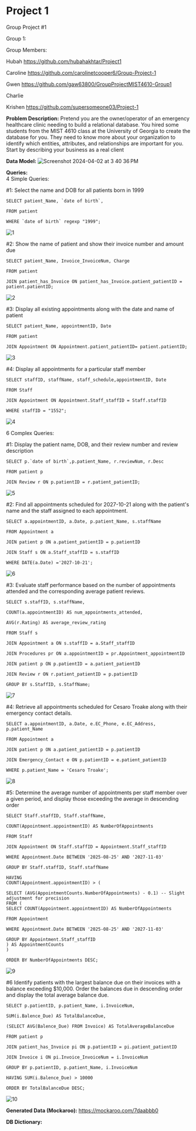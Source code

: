 # Project 1
Group Project #1

Group 1:  

Group Members: 

Hubah https://github.com/hubahakhtar/Project1

Caroline  https://github.com/carolinetcooper6/Group-Project-1

Gwen https://github.com/gaw63800/GroupProjectMIST4610-Group1

Charlie

Krishen https://github.com/supersomeone03/Project-1


**Problem Description:** 
Pretend you are the owner/operator of an emergency healthcare clinic needing to build a relational database. You hired some students from the MIST 4610 class at the University of Georgia to create the database for you. They need to know more about your organization to identify which entities, attributes, and relationships are important for you. Start by describing your business as a real client 

**Data Model:**
![Screenshot 2024-04-02 at 3 40 36 PM](https://github.com/hubahakhtar/Project1/assets/165077668/cca0a26c-7349-4f21-bff1-ab18a6f6f94c)

**Queries:**  
4 Simple Queries: 

#1: Select the name and DOB for all patients born in 1999 

    SELECT patient_Name, `date of birth`,

    FROM patient

    WHERE `date of birth` regexp "1999";

![1](https://github.com/hubahakhtar/Project1/assets/165077668/bb473a78-456e-47cf-ac8d-ed110a5341c4)

#2: Show the name of patient and show their invoice number and amount due

    SELECT patient_Name, Invoice_InvoiceNum, Charge 

    FROM patient 

    JOIN patient_has_Invoice ON patient_has_Invoice.patient_patientID = patient.patientID; 

![2](https://github.com/hubahakhtar/Project1/assets/165077668/2ce5134b-c8f8-481d-8e20-840618bc81cc)

#3: Display all existing appointments along with the date and name of patient 

    SELECT patient_Name, appointmentID, Date 

    FROM patient 

    JOIN Appointment ON Appointment.patient_patientID= patient.patientID; 

![3](https://github.com/hubahakhtar/Project1/assets/165077668/5435a87d-265e-43a0-84f9-0c0f9c549cf0)

#4: Display all appointments for a particular staff member 

    SELECT staffID, staffName, staff_schedule,appointmentID, Date 

    FROM Staff 

    JOIN Appointment ON Appointment.Staff_staffID = Staff.staffID 

    WHERE staffID = "1552"; 

![4](https://github.com/hubahakhtar/Project1/assets/165077668/52d3c67d-29c8-4a90-a7d0-e308e25940e9)

6 Complex Queries:

#1: Display the patient name, DOB, and their review number and review description 

    SELECT p.`date of birth`,p.patient_Name, r.reviewNum, r.Desc 

    FROM patient p 

    JOIN Review r ON p.patientID = r.patient_patientID; 

![5](https://github.com/hubahakhtar/Project1/assets/165077668/e1814a73-9007-4beb-8b34-25014447ca80)

#2: Find all appointments scheduled for 2027-10-21 along with the patient's name and the staff assigned to each appointment. 

    SELECT a.appointmentID, a.Date, p.patient_Name, s.staffName 

    FROM Appointment a 

    JOIN patient p ON a.patient_patientID = p.patientID

    JOIN Staff s ON a.Staff_staffID = s.staffID 

    WHERE DATE(a.Date) ='2027-10-21'; 

![6](https://github.com/hubahakhtar/Project1/assets/165077668/fdc516e6-d26e-4093-9721-e05780ca2306)

#3: Evaluate staff performance based on the number of appointments attended and the corresponding average patient reviews. 

    SELECT s.staffID, s.staffName,   

    COUNT(a.appointmentID) AS num_appointments_attended,  

    AVG(r.Rating) AS average_review_rating 

    FROM Staff s 

    JOIN Appointment a ON s.staffID = a.Staff_staffID 

    JOIN Procedures pr ON a.appointmentID = pr.Appointment_appointmentID 

    JOIN patient p ON p.patientID = a.patient_patientID 

    JOIN Review r ON r.patient_patientID = p.patientID 
  
    GROUP BY s.StaffID, s.StaffName; 

![7](https://github.com/hubahakhtar/Project1/assets/165077668/02ba5172-c277-42b4-9e0c-ccd445956918)

#4: Retrieve all appointments scheduled for Cesaro Troake along with their emergency contact details.  

    SELECT a.appointmentID, a.Date, e.EC_Phone, e.EC_Address, p.patient_Name 

    FROM Appointment a 

    JOIN patient p ON a.patient_patientID = p.patientID 

    JOIN Emergency_Contact e ON p.patientID = e.patient_patientID 

    WHERE p.patient_Name = 'Cesaro Troake'; 

![8](https://github.com/hubahakhtar/Project1/assets/165077668/aa3c5e07-20ca-41f5-83c0-7242a6e5ec6c)

#5: Determine the average number of appointments per staff member over a given period, and display those exceeding the average in descending order 

    SELECT Staff.staffID, Staff.staffName,

    COUNT(Appointment.appointmentID) AS NumberOfAppointments 

    FROM Staff 

    JOIN Appointment ON Staff.staffID = Appointment.Staff_staffID 

    WHERE Appointment.Date BETWEEN '2025-08-25' AND '2027-11-03' 

    GROUP BY Staff.staffID, Staff.staffName 

    HAVING
    COUNT(Appointment.appointmentID) > ( 

    SELECT (AVG(AppointmentCounts.NumberOfAppointments) - 0.1) -- Slight adjustment for precision 
    FROM ( 
    SELECT COUNT(Appointment.appointmentID) AS NumberOfAppointments 

    FROM Appointment 

    WHERE Appointment.Date BETWEEN '2025-08-25' AND '2027-11-03' 

    GROUP BY Appointment.Staff_staffID 
    ) AS AppointmentCounts 
    ) 

    ORDER BY NumberOfAppointments DESC; 

![9](https://github.com/hubahakhtar/Project1/assets/165077668/086bc7ac-8f6d-4858-b99b-e089cfac65ee)

#6 Identify patients with the largest balance due on their invoices with a balance exceeding $10,000. Order the balances due in descending order and display the total average balance due. 

    SELECT p.patientID, p.patient_Name, i.InvoiceNum, 

    SUM(i.Balence_Due) AS TotalBalanceDue, 

    (SELECT AVG(Balence_Due) FROM Invoice) AS TotalAverageBalanceDue 
    
    FROM patient p
    
    JOIN patient_has_Invoice pi ON p.patientID = pi.patient_patientID 
    
    JOIN Invoice i ON pi.Invoice_InvoiceNum = i.InvoiceNum 
    
    GROUP BY p.patientID, p.patient_Name, i.InvoiceNum 
    
    HAVING SUM(i.Balence_Due) > 10000 
    
    ORDER BY TotalBalanceDue DESC; 

![10](https://github.com/hubahakhtar/Project1/assets/165077668/e8b18ca6-3ca4-4f25-92bb-67f723a93190)


**Generated Data (Mockaroo):**
https://mockaroo.com/7daabbb0 

**DB Dictionary:**


